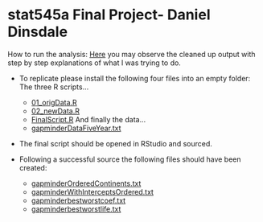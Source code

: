 stat545a Final Project- Daniel Dinsdale
===============================
How to run the analysis:
[Here](http://rpubs.com/danieldinsdale/stat545a-2013-hw06_dinsdale-dan) you may observe the cleaned up output with step by step explanations of what I was trying to do. 

* To replicate please install the following four files into an empty folder:
The three R scripts...
	- [01_origData.R](https://github.com/danieldinsdale/stat545a-2013-hw06_dinsdale-dan/blob/master/01_origData.R)
	- [02_newData.R](https://github.com/danieldinsdale/stat545a-2013-hw06_dinsdale-dan/blob/master/02_newData.R)
	- [FinalScript.R](https://github.com/danieldinsdale/stat545a-2013-hw06_dinsdale-dan/blob/master/FinalScript.R)
	And finally the data...
	- [gapminderDataFiveYear.txt](https://github.com/danieldinsdale/stat545a-2013-hw06_dinsdale-dan/blob/master/gapminderDataFiveYear.txt)

* The final script should be opened in RStudio and sourced.
* Following a successful source the following files should have been created:
	- [gapminderOrderedContinents.txt](https://github.com/danieldinsdale/stat545a-2013-hw06_dinsdale-dan/blob/master/gapminderOrderedContinents.txt)
	- [gapminderWithInterceptsOrdered.txt](https://github.com/danieldinsdale/stat545a-2013-hw06_dinsdale-dan/blob/master/gapminderWithInterceptsOrdered.txt)
	- [gapminderbestworstcoef.txt](https://github.com/danieldinsdale/stat545a-2013-hw06_dinsdale-dan/blob/master/gapminderbestworstcoef.txt)
	- [gapminderbestworstlife.txt](https://github.com/danieldinsdale/stat545a-2013-hw06_dinsdale-dan/blob/master/gapminderbestworstlife.txt)

